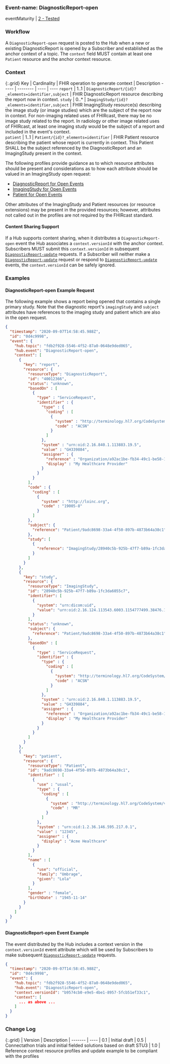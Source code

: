 ### Event-name: DiagnosticReport-open

eventMaturity | [2 - Tested](3-1-2-eventmaturitymodel.html)

### Workflow

A `DiagnosticReport-open` request is posted to the Hub when a new or existing DiagnosticReport is opened by a Subscriber and established as the anchor context of a topic. The `context` field MUST contain at least one `Patient` resource and the anchor context resource.

### Context

{:.grid}
Key | Cardinality | FHIR operation to generate context | Description
----- | -------- | ---- | ---- 
`report` | 1..1 | `DiagnosticReport/{id}?_elements=identifier,subject` | FHIR DiagnosticReport resource describing the report now in context.
`study` | 0..* | `ImagingStudy/{id}?_elements=identifier,subject` | FHIR ImagingStudy resource(s) describing the image study (or image studies) which are the subject of the report now in context.  For non-imaging related uses of FHIRcast, there may be no image study related to the report.  In radiology or other image related uses of FHIRcast, at least one imaging study would be the subject of a report and included in the event's context.  
`patient` | 1..1 | `Patient/{id}?_elements=identifier` | FHIR Patient resource describing the patient whose report is currently in context. This Patient SHALL be the subject referenced by the DiagnosticReport and an ImagingStudy present in the context. 

The following profiles provide guidance as to which resource attributes should be present and considerations as to how each attribute should be valued in an ImagingStudy open request:

* [DiagnosticReport for Open Events](StructureDefinition-fhircast-diagnostic-report-open.html)
* [ImagingStudy for Open Events](StructureDefinition-fhircast-imaging-study-open.html)
* [Patient for Open Events](StructureDefinition-fhircast-patient-open.html)

Other attributes of the ImagingStudy and Patient resources (or resource extensions) may be present in the provided resources; however, attributes not called out in the profiles are not required by the FHIRcast standard.

#### Content Sharing Support

If a Hub supports content sharing, when it distributes a `DiagnosticReport-open` event the Hub associates a `context.versionId` with the anchor context.  Subscribers MUST submit this `context.versionId` in subsequent [`DiagnosticReport-update`](3-6-3-diagnosticreport-update.html) requests.  If a Subscriber will neither make a [`DiagnosticReport-update`](3-6-3-diagnosticreport-update.html) request or respond to [`DiagnosticReport-update`](3-6-3-diagnosticreport-update.html) events, the `context.versionId` can be safely ignored.


### Examples

#### DiagnosticReport-open Example Request

The following example shows a report being opened that contains a single primary study.  Note that the diagnostic report's `imagingStudy` and `subject` attributes have references to the imaging study and patient which are also in the open request.

```json
{
  "timestamp": "2020-09-07T14:58:45.988Z",
  "id": "0d4c9998",
  "event": {
    "hub.topic": "fdb2f928-5546-4f52-87a0-0648e9ded065",
    "hub.event": "DiagnosticReport-open",
    "context": [
      {
        "key": "report",
        "resource": {
          "resourceType": "DiagnosticReport",
          "id": "40012366",
          "status": "unknown",
          "basedOn" : [
            {
              "type" : "ServiceRequest",
              "identifier" : {
                "type" : {
                  "coding" : [
                    {
                      "system" : "http://terminology.hl7.org/CodeSystem/v2-0203",
                      "code" : "ACSN"
                    }
                  ]
                },
                "system" : "urn:oid:2.16.840.1.113883.19.5",
                "value" : "GH339884",
                "assigner" : {
                  "reference" : "Organization/a92ac1be-fb34-49c1-be58-10928bd271cc",
                  "display" : "My Healthcare Provider"
                }
              }
            }
          ],
          "code" : {
            "coding" : [
              {
                "system" : "http://loinc.org",
                "code" : "19005-8"
              }
            ]
          },
          "subject": {
            "reference": "Patient/9adc8698-33a4-4f50-897b-4873b64a38c1"
          },
          "study": [
            {
              "reference": "ImagingStudy/28940c5b-925b-47f7-b89a-1fc3da6055c7"
            }
          ]
        }
      },
      {
        "key": "study",
        "resource": {
          "resourceType": "ImagingStudy",
          "id": "28940c5b-925b-47f7-b89a-1fc3da6055c7",
          "identifier": [
            {
              "system": "urn:dicom:uid",
              "value": "urn:oid:2.16.124.113543.6003.1154777499.38476.11982.4847614254"
            }
          ],
          "status": "unknown",
          "subject": {
            "reference": "Patient/9adc8698-33a4-4f50-897b-4873b64a38c1"
          },
          "basedOn" : [
            {
              "type" : "ServiceRequest",
              "identifier" : {
                "type" : {
                  "coding" : [
                    {
                      "system": "http://terminology.hl7.org/CodeSystem/v2-0203",
                      "code" : "ACSN"
                    }
                  ]
                },
                "system" : "urn:oid:2.16.840.1.113883.19.5",
                "value" : "GH339884",
                "assigner" : {
                  "reference" : "Organization/a92ac1be-fb34-49c1-be58-10928bd271cc",
                  "display" : "My Healthcare Provider"
                }
              }
            }
          ]
        }
      },
      {
        "key": "patient",
        "resource": {
          "resourceType": "Patient",
          "id": "9adc8698-33a4-4f50-897b-4873b64a38c1",
          "identifier" : [
            {
              "use" : "usual",
              "type" : {
                "coding" : [
                  {
                    "system" : "http://terminology.hl7.org/CodeSystem/v2-0203",
                    "code" : "MR"
                  }
                ]
              },
              "system" : "urn:oid:1.2.36.146.595.217.0.1",
              "value" : "12345",
              "assigner" : {
                "display" : "Acme Healthcare"
              }
            }
          ],
          "name" : [
            {
              "use": "official",
              "family": "Umbrage",
              "given": "Lola"
            }
          ],
          "gender" : "female",
          "birthDate" : "1945-11-14"
        }
      }
    ]
  }
}
```

#### DiagnosticReport-open Event Example

The event distributed by the Hub includes a context version in the `context.versionId` event attribute which will be used by Subscribers to make subsequent [`DiagnosticReport-update`](3-6-3-diagnosticreport-update.html) requests.

```json
{
  "timestamp": "2020-09-07T14:58:45.988Z",
  "id": "0d4c9998",
  "event": {
    "hub.topic": "fdb2f928-5546-4f52-87a0-0648e9ded065",
    "hub.event": "DiagnosticReport-open",
    "context.versionId": "b9574cb0-e9e5-4be1-8957-5fcb51ef33c1",
    "context": [
      ... as above ...
    ]
  }
}
```

### Change Log

{:.grid}
| Version | Description
| ------- | ----
| 0.1 | Initial draft
| 0.5 | Connectathon trials and initial fielded solutions based on draft STU3
| 1.0 | Reference context resource profiles and update example to be compliant with the profiles
